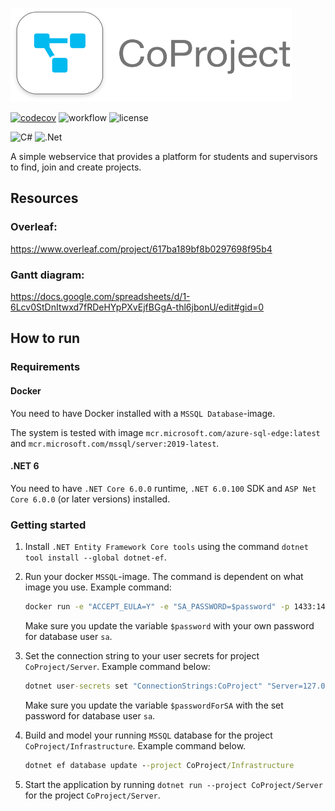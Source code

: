
<img src="Design/LogoRectangle.png" alt="CoProject Logo" width=450x, height=150px></img>

[![codecov](https://codecov.io/gh/DenizYil/BDSA-Big-Hero-6/branch/main/graph/badge.svg)](https://app.codecov.io/gh/DenizYil/BDSA-Big-Hero-6/) ![workflow](https://github.com/DenizYil/BDSA-Big-Hero-6/actions/workflows/build-and-test.yml/badge.svg) ![license](https://img.shields.io/github/license/DenizYil/BDSA-Big-Hero-6.svg)
<!-- Fully customizable badges -->
![C#](https://img.shields.io/badge/language-C%23-darkgreen.svg) ![.Net](https://img.shields.io/badge/framework-.NET-purple.svg)

A simple webservice that provides a platform for students and supervisors to find, join and create projects.

## Resources
### Overleaf: 
https://www.overleaf.com/project/617ba189bf8b0297698f95b4

### Gantt diagram: 
https://docs.google.com/spreadsheets/d/1-6Lcv0StDnItwxd7fRDeHYpPXvEjfBGgA-thl6jbonU/edit#gid=0

## How to run

### Requirements
#### Docker
You need to have Docker installed with a ``MSSQL Database``-image.

The system is tested with image ``mcr.microsoft.com/azure-sql-edge:latest`` and ``mcr.microsoft.com/mssql/server:2019-latest``.

#### .NET 6
You need to have ``.NET Core 6.0.0`` runtime, ``.NET 6.0.100`` SDK and ``ASP Net Core 6.0.0`` (or later versions) installed.

#### 

### Getting started
1. Install ``.NET Entity Framework Core tools`` using the command ```dotnet tool install --global dotnet-ef```.
2. Run your docker ``MSSQL``-image. The command is dependent on what image you use. Example command:
   
   ```cmd
   docker run -e "ACCEPT_EULA=Y" -e "SA_PASSWORD=$password" -p 1433:1433 -d --name "CoProjectMSSQL" mcr.microsoft.com/mssql/server:2019-latest
   ```
   
   Make sure you update the variable ``$password`` with your own password for database user ``sa``.
3. Set the connection string to your user secrets for project ``CoProject/Server``. Example command below:
   
   ```cmd
   dotnet user-secrets set "ConnectionStrings:CoProject" "Server=127.0.0.1;Database=CoProject;User Id=sa;Password=$passwordForSA" --project CoProject/Server
   ```
   
   Make sure you update the variable ``$passwordForSA`` with the set password for database user ``sa``.
4. Build and model your running ``MSSQL`` database for the project ``CoProject/Infrastructure``. Example command below.
   
   ```cmd
   dotnet ef database update --project CoProject/Infrastructure
   ```
7. Start the application by running ``dotnet run --project CoProject/Server`` for the project ``CoProject/Server``.
